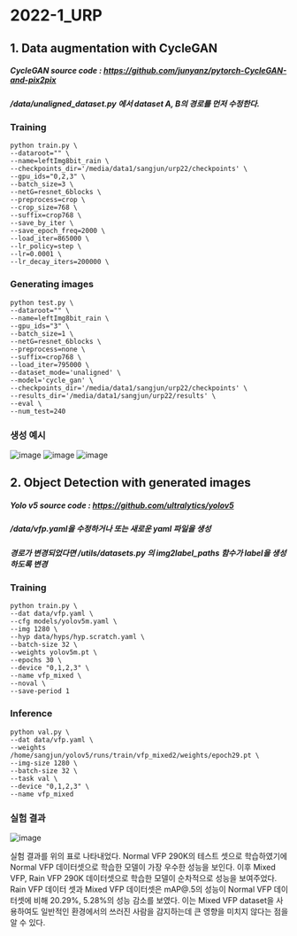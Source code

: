 # 2022-1_URP

## 1. Data augmentation with CycleGAN
##### CycleGAN source code : https://github.com/junyanz/pytorch-CycleGAN-and-pix2pix
##### /data/unaligned_dataset.py 에서 dataset A, B의 경로를 먼저 수정한다.

### Training

```
python train.py \
--dataroot="" \
--name=leftImg8bit_rain \
--checkpoints_dir='/media/data1/sangjun/urp22/checkpoints' \
--gpu_ids="0,2,3" \
--batch_size=3 \
--netG=resnet_6blocks \
--preprocess=crop \
--crop_size=768 \
--suffix=crop768 \
--save_by_iter \
--save_epoch_freq=2000 \
--load_iter=865000 \
--lr_policy=step \
--lr=0.0001 \
--lr_decay_iters=200000 \
```

### Generating images

```
python test.py \
--dataroot="" \
--name=leftImg8bit_rain \
--gpu_ids="3" \
--batch_size=1 \
--netG=resnet_6blocks \
--preprocess=none \
--suffix=crop768 \
--load_iter=795000 \
--dataset_mode='unaligned' \
--model='cycle_gan' \
--checkpoints_dir='/media/data1/sangjun/urp22/checkpoints' \
--results_dir='/media/data1/sangjun/urp22/results' \
--eval \
--num_test=240
```

### 생성 예시

![image](https://user-images.githubusercontent.com/77950714/173223826-b52ba38f-d49d-474c-aa68-13d503dea7e6.png)
![image](https://user-images.githubusercontent.com/77950714/173223832-52f64153-47ea-41a3-a49c-a374f32ce697.png)
![image](https://user-images.githubusercontent.com/77950714/173223835-ee2a2d0d-d95e-4814-ab75-3479b57c8e65.png)


## 2. Object Detection with generated images

##### Yolo v5 source code : https://github.com/ultralytics/yolov5
##### /data/vfp.yaml을 수정하거나 또는 새로운 yaml 파일을 생성
##### 경로가 변경되었다면 /utils/datasets.py 의 img2label_paths 함수가 label을 생성하도록 변경

### Training
```
python train.py \
--dat data/vfp.yaml \
--cfg models/yolov5m.yaml \
--img 1280 \
--hyp data/hyps/hyp.scratch.yaml \
--batch-size 32 \
--weights yolov5m.pt \
--epochs 30 \
--device "0,1,2,3" \
--name vfp_mixed \
--noval \
--save-period 1
```

### Inference
```
python val.py \
--dat data/vfp.yaml \
--weights /home/sangjun/yolov5/runs/train/vfp_mixed2/weights/epoch29.pt \
--img-size 1280 \
--batch-size 32 \
--task val \
--device "0,1,2,3" \
--name vfp_mixed
```

### 실험 결과
![image](https://user-images.githubusercontent.com/77950714/173227351-a97e0a55-1b06-43f5-b7f1-f4cc287a5690.png)

실험 결과를 위의 표로 나타내었다. Normal VFP 290K의 테스트 셋으로 학습하였기에 Normal VFP 데이터셋으로 학습한 모델이 가장 우수한 성능을 보인다. 이후 Mixed VFP, Rain VFP 290K 데이터셋으로 학습한 모델이 순차적으로 성능을 보여주었다. Rain VFP 데이터 셋과 Mixed VFP 데이터셋은 mAP@.5의 성능이 Normal VFP 데이터셋에 비해 20.29%, 5.28%의 성능 감소를 보였다. 이는 Mixed VFP dataset을 사용하여도 일반적인 환경에서의 쓰러진 사람을 감지하는데 큰 영향을 미치지 않다는 점을 알 수 있다.
